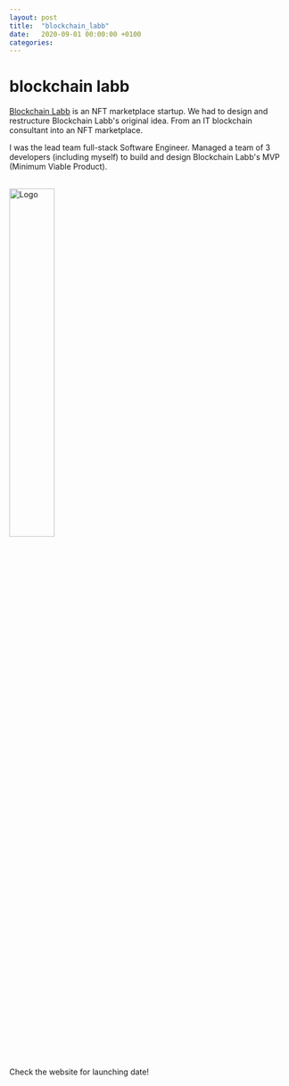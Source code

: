 ```yaml
---
layout: post
title:  "blockchain_labb"
date:   2020-09-01 00:00:00 +0100
categories:
---
```


# blockchain labb
<a href="https://www.blockchainlabb.io/">Blockchain Labb</a> is an NFT marketplace startup. We had to design and restructure Blockchain Labb's original idea. From an IT blockchain consultant into an NFT marketplace.

I was the lead team full-stack Software Engineer. Managed a team of 3 developers (including myself) to build and design Blockchain Labb's MVP (Minimum Viable Product). 

<br><img src="../../../assets/images/blockchain_labb_transparent.png" alt="Logo" width="40%"/>

Check the website for launching date!